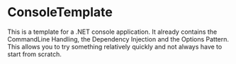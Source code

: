 # ConsoleTemplate

This is a template for a .NET console application. It already contains the CommandLine Handling, the Dependency Injection and the Options Pattern. This allows you to try something relatively quickly and not always have to start from scratch.